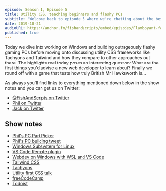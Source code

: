 ```yaml
---
episode: Season 1, Episode 5
title: Utility CSS, teaching beginners and flashy PCs
subtitle: "Welcome back to episode 5 where we're chatting about the best things to teach beginners, utility CSS and working on Windows 10."
date: 2019-10-21
audioURL: https://anchor.fm/fishandscripts/embed/episodes/Flamboyant-fans-and-getting-things-done-e6e3mp
published: true
---
```



Today we dive into working on Windows and building outrageously flashy gaming PCs before moving onto discussing utility CSS frameworks like Tachyons and Tailwind and how they compare to other approaches out there. The highlights reel today poses an interesting question: What are the first things you'd advise a new web developer to learn about? Finally we round off with a game that tests how truly British Mr Hawksworth is...

As always you'll find links to everything mentioned down below in the show notes and you can get us on Twitter:

- [@FishAndScripts on Twitter](https://twitter.com/fishandscripts)
- [Phil on Twitter](https://twitter.com/philhawksworth)
- [Jack on Twitter](https://twitter.com/jack_franklin)

## Show notes

- [Phil's PC Part Picker](https://pcpartpicker.com/user/philhawksworth/saved/)
- [Phil's PC building tweet](https://twitter.com/philhawksworth/status/1165676283570851841)
- [Windows Subsystem for Linux](https://docs.microsoft.com/en-us/windows/wsl/install-win10)
- [VS Code Remote plugin](https://code.visualstudio.com/docs/remote/remote-overview)
- [Webdev on Windows with WSL and VS Code](https://daverupert.com/2018/04/developing-on-windows-with-wsl-and-visual-studio-code/)
- [Tailwind CSS](https://tailwindcss.com)
- [Tachyons](http://tachyons.io/)
- [Utility first CSS talk](https://dotall.com/sessions/a-real-life-journey-into-the-opinionated-world-of-utility-first-css)
- [freeCodeCamp](https://www.freecodecamp.org)
- [Todoist](https://www.todoist.com)
